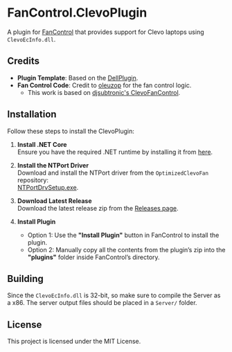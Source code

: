 # FanControl.ClevoPlugin

A plugin for [FanControl](https://github.com/Rem0o/FanControl.Releases) that provides support for Clevo laptops using `ClevoEcInfo.dll`.

## Credits

- **Plugin Template**: Based on the [DellPlugin](https://github.com/Rem0o/FanControl.DellPlugin).
- **Fan Control Code**: Credit to [oleuzop](https://github.com/oleuzop/OptimizedClevoFan) for the fan control logic.
  - This work is based on [djsubtronic's ClevoFanControl](https://github.com/djsubtronic/ClevoFanControl).

## Installation

Follow these steps to install the ClevoPlugin:

1. **Install .NET Core**  
   Ensure you have the required .NET runtime by installing it from [here](https://aka.ms/dotnet-core-applaunch?missing_runtime=true&arch=x86&rid=win10-x86&apphost_version=6.0.8).

2. **Install the NTPort Driver**  
   Download and install the NTPort driver from the `OptimizedClevoFan` repository:  
   [NTPortDrvSetup.exe](https://github.com/djsubtronic/ClevoFanControl/blob/master/ClevoFanControl/NTPortDrvSetup.exe).

3. **Download Latest Release**  
   Download the latest release zip from the [Releases page](https://github.com/Rem0o/FanControl.Releases).

5. **Install Plugin**  
   - Option 1: Use the **"Install Plugin"** button in FanControl to install the plugin.
   - Option 2: Manually copy all the contents from the plugin’s zip into the **"plugins"** folder inside FanControl’s directory.

## Building

Since the `ClevoEcInfo.dll` is 32-bit, so make sure to compile the Server as a x86.
The server output files should be placed in a `Server/` folder.

## License

This project is licensed under the MIT License.
